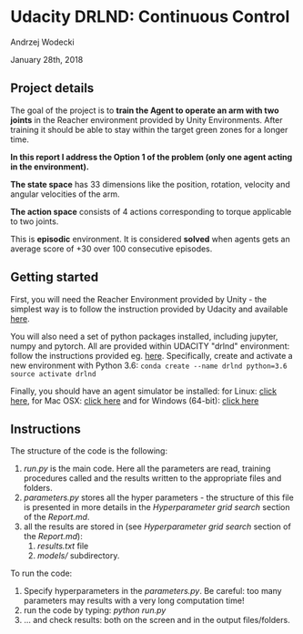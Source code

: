 # Udacity DRLND: Continuous Control

Andrzej Wodecki

January 28th, 2018



## Project details

The goal of the project is to **train the Agent to operate an arm with two joints** in the Reacher environment provided by Unity Environments. After training it should be able to stay within the target green zones for a longer time. 

**In this report I address the Option 1 of the problem (only one agent acting in the environment).**

**The state space** has 33 dimensions like the position, rotation, velocity and angular velocities of the arm.

**The action space** consists of 4 actions corresponding to torque applicable to two joints.

This is **episodic** environment. It is considered **solved** when agents gets an average score of +30 over 100 consecutive episodes.



## Getting started

First, you will need the Reacher Environment provided by Unity - the simplest way is to follow the instruction provided by Udacity and available [here](https://github.com/udacity/deep-reinforcement-learning#dependencies).

You will also need a set of python packages installed, including jupyter, numpy and pytorch. All are provided within UDACITY "drlnd" environment: follow the instructions provided eg. [here](https://github.com/udacity/deep-reinforcement-learning#dependencies). Specifically, create and activate a new environment with Python 3.6:
`conda create --name drlnd python=3.6`
`source activate drlnd`



Finally, you should have an agent simulator  be installed: for Linux: [click here](https://s3-us-west-1.amazonaws.com/udacity-drlnd/P2/Reacher/one_agent/Reacher_Linux.zip), for Mac OSX: [click here](https://s3-us-west-1.amazonaws.com/udacity-drlnd/P2/Reacher/one_agent/Reacher.app.zip) and for Windows (64-bit): [click here](https://s3-us-west-1.amazonaws.com/udacity-drlnd/P2/Reacher/one_agent/Reacher_Windows_x86_64.zip)



## Instructions 

The structure of the code is the following:

1. *run.py* is the main code. Here all the parameters are read,  training procedures called and the results written to the appropriate files and folders.
2. *parameters.py* stores all the hyper parameters - the structure of this file is presented in more details  in the *Hyperparameter grid search* section of the *Report.md*.
3. all the results are stored in (see *Hyperparameter grid search* section of the *Report.md*):
   1. *results.txt* file
   2. *models/* subdirectory.

To run the code:

1. Specify hyperparameters in the *parameters.py*. Be careful: too many parameters may results with a very long computation time!
2. run the code by typing: *python run.py*
3. ... and check results: both on the screen and in the output files/folders.

